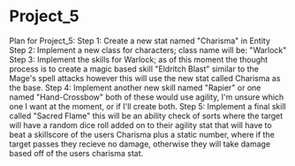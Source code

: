 # Project_5
Plan for Project_5:
Step 1: Create a new stat named "Charisma" in Entity
Step 2: Implement a new class for characters; class name will be: "Warlock"
Step 3: Implement the skills for Warlock; as of this moment the thought    process is to create a magic based skill "Eldritch Blast" similar to the   Mage's spell attacks however this will use the new stat called Charisma as the base.
Step 4: Implement another new skill named "Rapier" or one named "Hand-Crossbow" both of these would use agility, I'm unsure which one I want at the moment, or if I'll create both.
Step 5: Implement a final skill called "Sacred Flame" this will be an ability check of sorts where the target will have a random dice roll added on to their agility stat that will have to beat a skillscore of the users Charisma plus a static number, where if the target passes they recieve no damage, otherwise they will take damage based off of the users charisma stat.